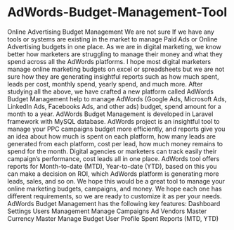 # AdWords-Budget-Management-Tool
Online Advertising Budget Management  We are not sure If we have any tools or systems are existing in the market to manage Paid Ads or Online Advertising budgets in one place. As we are in digital marketing, we know better how marketers are struggling to manage their money and what they spend across all the AdWords platforms. I hope most digital marketers manage online marketing budgets on excel or spreadsheets but we are not sure how they are generating insightful reports such as how much spent, leads per cost, monthly spend, yearly spend, and much more. After studying all the above, we have crafted a new platform called AdWords Budget Management help to manage AdWords (Google Ads, Microsoft Ads, LinkedIn Ads, Facebooks Ads, and other ads) budget, spend amount for a month to a year.  AdWords Budget Management is developed in Laravel framework with MySQL database. AdWords project is an insightful tool to manage your PPC campaigns budget more efficiently, and reports give you an idea about how much is spent on each platform, how many leads are generated from each platform, cost per lead, how much money remains to spend for the month. Digital agencies or marketers can track easily their campaign’s performance, cost leads all in one place. AdWords tool offers reports for Month-to-date (MTD), Year-to-date (YTD), based on this you can make a decision on ROI, which AdWords platform is generating more leads, sales, and so on. We hope this would be a great tool to manage your online marketing budgets, campaigns, and money. We hope each one has different requirements, so we are ready to customize it as per your needs.  AdWords Budget Management has the following key features:  Dashboard Settings Users Management Manage Campaigns Ad Vendors Master Currency Master Manage Budget User Profile Spent Reports (MTD, YTD)
